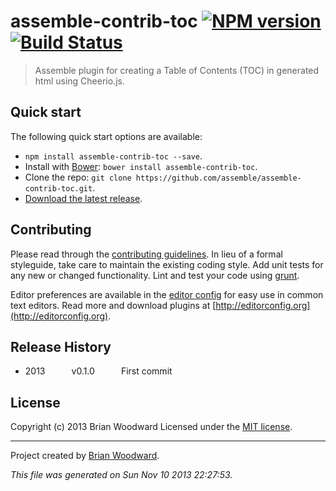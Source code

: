 # assemble-contrib-toc [![NPM version](https://badge.fury.io/js/assemble-contrib-toc.png)](http://badge.fury.io/js/assemble-contrib-toc)  [![Build Status](true.png)](true)

> Assemble plugin for creating a Table of Contents (TOC) in generated html using Cheerio.js.

## Quick start

The following quick start options are available:

* `npm install assemble-contrib-toc --save`.
* Install with [Bower](http://bower.io): `bower install assemble-contrib-toc`.
* Clone the repo: `git clone https://github.com/assemble/assemble-contrib-toc.git`.
* [Download the latest release](https://github.com/assemble/assemble-contrib-toc/archive/master.zip).


## Contributing

Please read through the [contributing guidelines](CONTRIBUTING.md). In lieu of a formal styleguide, take care to maintain the existing coding style. Add unit tests for any new or changed functionality. Lint and test your code using [grunt](http://gruntjs.com/).

Editor preferences are available in the [editor config](.editorconfig) for easy use in common text editors. Read more and download plugins at [http://editorconfig.org](http://editorconfig.org).

## Release History

 * 2013   v0.1.0   First commit

## License
Copyright (c) 2013 Brian Woodward
Licensed under the [MIT license](LICENSE-MIT).


***

Project created by [Brian Woodward](https://github.com/doowb).

_This file was generated on Sun Nov 10 2013 22:27:53._
